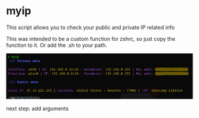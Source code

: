 # myip
This script allows you to check your public and private IP related info 

This was intended to be a custom function for zshrc, so just copy the function to it. Or add the .sh to your path.

![Picture](https://github.com/0utl4nder/myip/blob/main/myip.png?raw=true)


next step: add arguments
